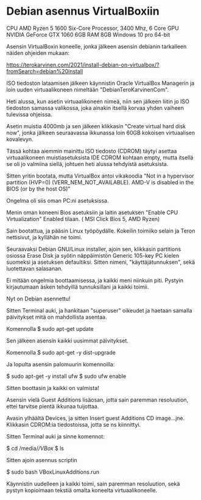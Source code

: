 # Debian asennus VirtualBoxiin

CPU	AMD Ryzen 5 1600 Six-Core Processor, 3400 Mhz, 6 Core
GPU NVIDIA GeForce GTX 1060 6GB
RAM 8GB
Windows 10 pro 64-bit

Asensin VirtualBoxin koneelle, jonka jälkeen asensin debianin tarkalleen näiden ohjeiden mukaan:

https://terokarvinen.com/2021/install-debian-on-virtualbox/?fromSearch=debian%20install

ISO tiedoston lataamisen jälkeen käynnistin Oracle VirtualBox Managerin ja loin uuden virtuaalikoneen nimeltään "DebianTeroKarvinenCom".


Heti alussa, kun asetin virtuaalikoneen nimeä, niin sen jälkeen liitin jo ISO tiedoston samassa valikossa, joka ainakin itsellä korvaa yhden vaiheen tulevissa ohjeissa.


Asetin muistia 4000mb ja sen jälkeen klikkasin "Create virtual hard disk now", jonka jälkeen seuraavassa ikkunassa loin 60GB
kokoisen virtuaalisen kovalevyn.


Tässä kohtaa aiemmin mainittu ISO tiedosto (CDROM) täytyi asettaa virtuaalikoneen muistiasetuksista IDE CDROM kohtaan empty, mutta
itsellä se oli jo valmiina siellä, johtuen heti alussa tehdyistä asetuksista.


Sitten yritin bootata, mutta VirtualBox antoi vikakoodia
"Not in a hypervisor partition (HVP=0) (VERR_NEM_NOT_AVAILABLE). AMD-V is disabled in the BIOS (or by the host OS)" 

Ongelma oli siis oman PC:ni asetuksissa.

Menin oman koneeni Bios asetuksiin ja laitin asetuksen "Enable CPU Virtualization" Enabled tilaan.
( MSI Click Bios 5, AMD Ryzen)

Sain bootattua, ja pääsin Linux työpöydälle. Kokeilin toimiiko selain ja Teron nettisivut, ja kyllähän ne toimi.

Seuraavaksi Debian GNU/Linux installer,  ajoin sen, klikkasin partitions osiossa Erase Disk ja syötin näppäimistön Generic 105-key PC kielen suomeksi ja asetuksen defaultiksi. Sitten nimeni, "käyttäjätunnuksen", 
sekä luotettavan salasanan. 

Ei mitään ongelmia boottaamisessa, ja kaikki meni niinkuin piti. Pystyin kirjautumaan äsken tehdyillä tunnuksillani ja kaikki toimii. 

Nyt on Debian asennettu!

Sitten Terminal auki, ja hankitaan "superuser" oikeudet ja haetaan samalla päivitykset mitä on mahdollista asentaa.

Komennolla $ sudo apt-get update

Sen jälkeen asensin kaikki uusimmat päivitykset.

Komennolla $ sudo apt-get -y dist-upgrade

Ja lopulta asensin palomuurin komennoilla:

$ sudo apt-get -y install ufw
$ sudo ufw enable

Sitten boottasin ja kaikki on valmista!

Asensin vielä Guest Additions lisäosan, jotta sain paremman resoluution, ettei tarvitse pientä ikkunaa tuijottaa.

Avasin ylhäältä Devices, ja sitten Insert guest Additions CD image...jne. 
Klikkasin CDROM:ia tiedostoissa, jotta se ns kiinnittyi.

Sitten Terminal auki ja sinne komennot:

$ cd /media/*/VBox*
$ ls

Sitten ajoin asennus scriptin

$ sudo bash VBoxLinuxAdditions.run

Käynnistin uudelleen ja kaikki toimi, sain paremman resoluution, sekä pystyn kopioimaan tekstiä omalta koneelta virtuaalikoneelle.






